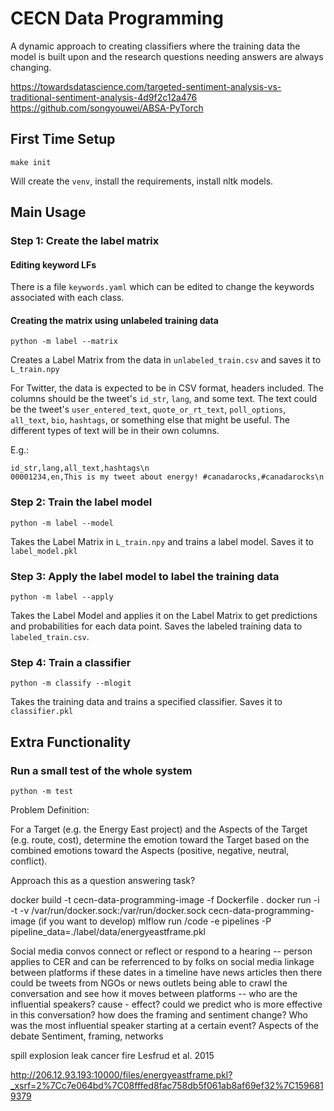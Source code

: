 # CECN Data Programming

A dynamic approach to creating classifiers where the training data the model is built upon and the research questions
needing answers are always changing.

https://towardsdatascience.com/targeted-sentiment-analysis-vs-traditional-sentiment-analysis-4d9f2c12a476
https://github.com/songyouwei/ABSA-PyTorch

## First Time Setup

```shell script
make init
```

Will create the `venv`, install the requirements, install nltk models.

## Main Usage

### Step 1: Create the label matrix
#### Editing keyword LFs
There is a file `keywords.yaml` which can be edited to change the keywords associated with each class.

#### Creating the matrix using unlabeled training data
```shell script
python -m label --matrix
```
Creates a Label Matrix from the data in `unlabeled_train.csv` and saves it to `L_train.npy`

For Twitter, the data is expected to be in CSV format, headers included. The columns should be the tweet's `id_str`, `lang`, and some text. 
The text could be the tweet's `user_entered_text`, `quote_or_rt_text`, `poll_options`, `all_text`, `bio`, `hashtags`, 
or something else that might be useful. The different types of text will be in their own columns.

E.g.:
```
id_str,lang,all_text,hashtags\n
00001234,en,This is my tweet about energy! #canadarocks,#canadarocks\n
```

### Step 2: Train the label model
```shell script
python -m label --model
```
Takes the Label Matrix in `L_train.npy` and trains a label model. Saves it to `label_model.pkl`

### Step 3: Apply the label model to label the training data
```shell script
python -m label --apply
```
Takes the Label Model and applies it on the Label Matrix to get predictions and probabilities for each data point. Saves
the labeled training data to `labeled_train.csv`.

### Step 4: Train a classifier
```shell script
python -m classify --mlogit
```
Takes the training data and trains a specified classifier. Saves it to `classifier.pkl`

## Extra Functionality
### Run a small test of the whole system
```shell script
python -m test
```

Problem Definition:

For a Target (e.g. the Energy East project) and the Aspects of the Target (e.g. route, cost), determine the emotion toward
 the Target based on the combined emotions toward the Aspects (positive, negative, neutral, conflict).
 
Approach this as a question answering task?

docker build -t cecn-data-programming-image -f Dockerfile .
docker run -i -t -v /var/run/docker.sock:/var/run/docker.sock cecn-data-programming-image (if you want to develop)
mlflow run /code -e pipelines -P pipeline_data=./label/data/energyeastframe.pkl

Social media convos connect or reflect or respond to a hearing -- person applies to CER and can be referrenced to by folks on social media
linkage between platforms
if these dates in a timeline have news articles then there could be tweets from NGOs or news outlets
being able to crawl the conversation and see how it moves between platforms -- who are the influential speakers?
cause - effect? could we predict who is more effective in this conversation? how does the framing and sentiment change?
Who was the most influential speaker starting at a certain event? Aspects of the debate
Sentiment, framing, networks

spill explosion leak cancer fire Lesfrud et al. 2015

http://206.12.93.193:10000/files/energyeastframe.pkl?_xsrf=2%7Cc7e064bd%7C08fffed8fac758db5f061ab8af69ef32%7C1596819379